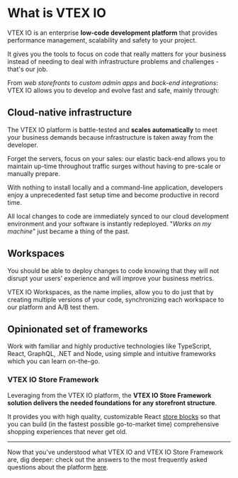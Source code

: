 # What is VTEX IO

VTEX IO is an enterprise **low-code development platform** that provides performance management, scalability and safety to your project. 

It gives you the tools to focus on code that really matters for your business instead of needing to deal with infrastructure problems and challenges - that's our job.  

From *web storefronts* to *custom admin apps* and *back-end integrations*: VTEX IO allows you to develop and evolve fast and safe, mainly through: 

## Cloud-native infrastructure 

The VTEX IO platform is battle-tested and **scales automatically** to meet your business demands because infrastructure is taken away from the developer. 

Forget the servers, focus on your sales: our elastic back-end allows you to maintain up-time throughout traffic surges without having to pre-scale or manually prepare.

With nothing to install locally and a command-line application, developers enjoy a unprecedented fast setup time and become productive in record time. 

All local changes to code are immediately synced to our cloud development environment and your software is instantly redeployed. "*Works on my machine*" just became a thing of the past. 

## Workspaces

You should be able to deploy changes to code knowing that they will not disrupt your users' experience and will improve your business metrics. 

VTEX IO Workspaces, as the name implies, allow you to do just that by creating multiple versions of your code, synchronizing each workspace to our platform and A/B test them.

## Opinionated set of frameworks

Work with familiar and highly productive technologies like TypeScript, React, GraphQL, .NET and Node, using simple and intuitive frameworks which you can learn on-the-go. 

### VTEX IO Store Framework

Leveraging from the VTEX IO platform, the **VTEX IO Store Framework solution delivers the needed foundations for any storefront structure**. 

It provides you with high quality, customizable React [store blocks](https://vtex.io/docs/components/all) so that you can build (in the fastest possible go-to-market time) comprehensive shopping experiences that never get old.

 ---
 
Now that you've understood what VTEX IO and VTEX IO Store Framework are, dig deeper: check out the answers to the most frequently asked questions about the platform [here](https://vtex.io/docs/introduction/frequently-asked-questions).
